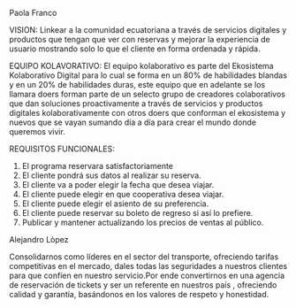 ﻿
Paola Franco

VISION:
Linkear a la comunidad ecuatoriana a través de servicios digitales y productos que tengan que ver con reservas y mejorar la experiencia de usuario mostrando solo lo que el cliente en forma ordenada y rápida.

EQUIPO KOLAVORATIVO:
El equipo kolaborativo es parte del Ekosistema Kolaborativo Digital para lo cual se forma en un 80% de habilidades blandas y en un 20% de habilidades duras, este equipo que en adelante se los llamara doers forman parte de un selecto grupo de creadores colaborativos que dan soluciones proactivamente a través de servicios y productos digitales kolaborativamente con otros doers que conforman el ekosistema y nuevos que se vayan sumando día a día para crear el mundo donde queremos vivir.

REQUISITOS FUNCIONALES:
1) El programa reservara satisfactoriamente
2) El cliente pondrá sus datos al realizar su reserva.
3) El cliente va a poder elegir la fecha que desea viajar.
4) El cliente puede elegir en que cooperativa desea viajar.
5) El cliente puede elegir el asiento de su preferencia.
6) El cliente puede reservar su boleto de regreso si así lo prefiere.
7) Publicar y mantener actualizando los precios de ventas al público.

Alejandro Lòpez

Consolidarnos como líderes en el sector del transporte, ofreciendo tarifas competitivas en el mercado, dales todas las seguridades a nuestros clientes para que confíen en nuestro servicio.Por ende convertirnos en una agencia de reservación de tickets y ser un referente en nuestros país , ofreciendo calidad y garantía, basándonos en los valores de respeto y honestidad.
